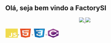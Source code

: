 ## Olá, seja bem vindo a FactorySI

<div align="center">
  <a href="https://github.com/FactorySI">
  <img height="180em" src="https://github-readme-stats.vercel.app/api?username=FactorySI&show_icons=true&theme=dracula&include_all_commits=true&count_private=true"/>
  <img height="180em" src="https://github-readme-stats.vercel.app/api/top-langs/?username=FactorySI&layout=compact&langs_count=7&theme=dracula"/>
</div>

  
<div style="display: inline_block"><br>
  <img align="center" alt="FactorySI-Js" height="30" width="40" src="https://raw.githubusercontent.com/devicons/devicon/master/icons/javascript/javascript-plain.svg">
  <img align="center" alt="FactorySI-HTML" height="30" width="40" src="https://raw.githubusercontent.com/devicons/devicon/master/icons/html5/html5-original.svg">
  <img align="center" alt="FactorySI-CSS" height="30" width="40" src="https://raw.githubusercontent.com/devicons/devicon/master/icons/css3/css3-original.svg">
  <img align="center" alt="FactorySI-Csharp" height="30" width="40" src="https://raw.githubusercontent.com/devicons/devicon/master/icons/csharp/csharp-original.svg">
</div>
  
 ##

